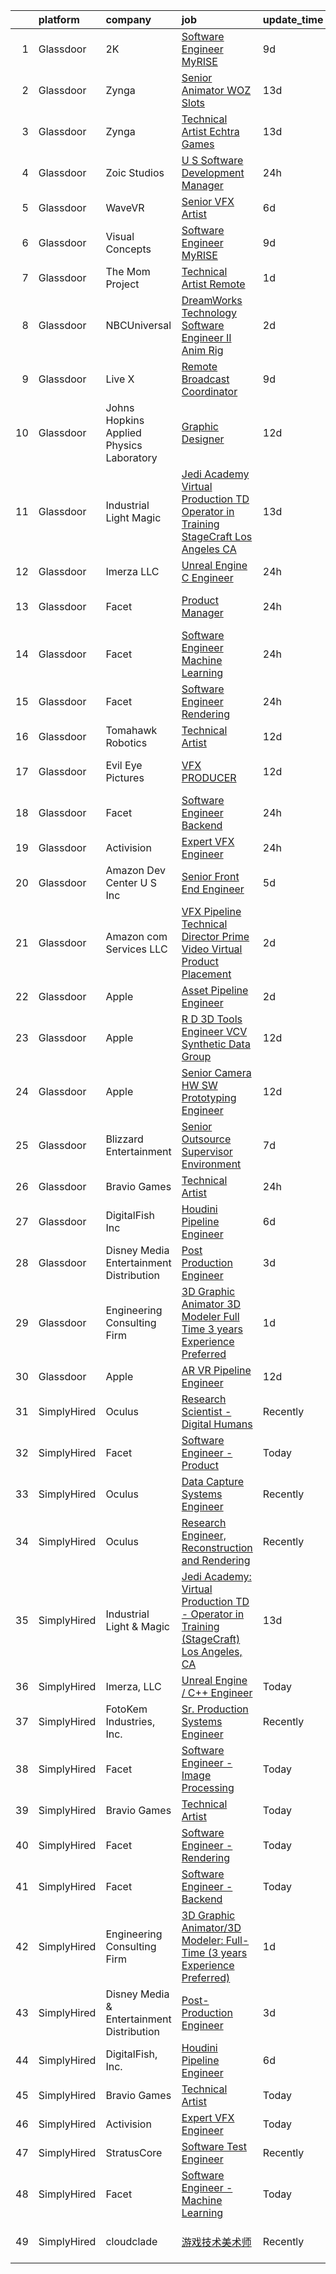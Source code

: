 

|    | platform    | company                                   | job                                                                                                                                                                                                                                                                                                                                                                                                                                                                                                                                                                                                                                                                                                                                                                                                                                                                                                                                                                                                                                                                                                                                                                                                                                                                                                                                                                                               | update_time   | location           |
|---:|:------------|:------------------------------------------|:--------------------------------------------------------------------------------------------------------------------------------------------------------------------------------------------------------------------------------------------------------------------------------------------------------------------------------------------------------------------------------------------------------------------------------------------------------------------------------------------------------------------------------------------------------------------------------------------------------------------------------------------------------------------------------------------------------------------------------------------------------------------------------------------------------------------------------------------------------------------------------------------------------------------------------------------------------------------------------------------------------------------------------------------------------------------------------------------------------------------------------------------------------------------------------------------------------------------------------------------------------------------------------------------------------------------------------------------------------------------------------------------------|:--------------|:-------------------|
|  1 | Glassdoor   | 2K                                        | [Software Engineer  MyRISE](https://www.glassdoor.com/partner/jobListing.htm?pos=129&ao=1136043&s=58&guid=000001816b4c2972a618d2c4fed84f2f&src=GD_JOB_AD&t=SR&vt=w&ea=1&cs=1_b378996a&cb=1655362562756&jobListingId=1007921751983&jrtk=3-0-1g5lkoactj4h6801-1g5lkoadbr16n800-0a524622e19e2347-)                                                                                                                                                                                                                                                                                                                                                                                                                                                                                                                                                                                                                                                                                                                                                                                                                                                                                                                                                                                                                                                                                                   | 9d            | Agoura Hills, CA   |
|  2 | Glassdoor   | Zynga                                     | [Senior Animator   WOZ Slots](https://www.glassdoor.com/partner/jobListing.htm?pos=118&ao=1136043&s=58&guid=000001816b4c2972a618d2c4fed84f2f&src=GD_JOB_AD&t=SR&vt=w&cs=1_0c46d239&cb=1655362562755&jobListingId=1007914666238&jrtk=3-0-1g5lkoactj4h6801-1g5lkoadbr16n800-39a5d3eafd938210-)                                                                                                                                                                                                                                                                                                                                                                                                                                                                                                                                                                                                                                                                                                                                                                                                                                                                                                                                                                                                                                                                                                      | 13d           | Chicago, IL        |
|  3 | Glassdoor   | Zynga                                     | [Technical Artist   Echtra Games](https://www.glassdoor.com/partner/jobListing.htm?pos=128&ao=1136043&s=58&guid=000001816b4c2972a618d2c4fed84f2f&src=GD_JOB_AD&t=SR&vt=w&cs=1_8aae583c&cb=1655362562755&jobListingId=1007913992622&jrtk=3-0-1g5lkoactj4h6801-1g5lkoadbr16n800-b359a468225a3754-)                                                                                                                                                                                                                                                                                                                                                                                                                                                                                                                                                                                                                                                                                                                                                                                                                                                                                                                                                                                                                                                                                                  | 13d           | San Francisco, CA  |
|  4 | Glassdoor   | Zoic Studios                              | [U S  Software Development Manager](https://www.glassdoor.com/partner/jobListing.htm?pos=116&ao=1136043&s=58&guid=000001816b4c2972a618d2c4fed84f2f&src=GD_JOB_AD&t=SR&vt=w&ea=1&cs=1_279fc023&cb=1655362562755&jobListingId=1007943699618&jrtk=3-0-1g5lkoactj4h6801-1g5lkoadbr16n800-d7807ef55ff02320-)                                                                                                                                                                                                                                                                                                                                                                                                                                                                                                                                                                                                                                                                                                                                                                                                                                                                                                                                                                                                                                                                                           | 24h           | Remote             |
|  5 | Glassdoor   | WaveVR                                    | [Senior VFX Artist](https://www.glassdoor.com/partner/jobListing.htm?pos=121&ao=1136043&s=58&guid=000001816b4c2972a618d2c4fed84f2f&src=GD_JOB_AD&t=SR&vt=w&cs=1_87dcea4d&cb=1655362562755&jobListingId=1007929707805&jrtk=3-0-1g5lkoactj4h6801-1g5lkoadbr16n800-fbccd9dab74fbfdf-)                                                                                                                                                                                                                                                                                                                                                                                                                                                                                                                                                                                                                                                                                                                                                                                                                                                                                                                                                                                                                                                                                                                | 6d            | Remote             |
|  6 | Glassdoor   | Visual Concepts                           | [Software Engineer  MyRISE](https://www.glassdoor.com/partner/jobListing.htm?pos=126&ao=1136043&s=58&guid=000001816b4c2972a618d2c4fed84f2f&src=GD_JOB_AD&t=SR&vt=w&ea=1&cs=1_4fdae692&cb=1655362562755&jobListingId=1007921751982&jrtk=3-0-1g5lkoactj4h6801-1g5lkoadbr16n800-83b63aa6e020e574-)                                                                                                                                                                                                                                                                                                                                                                                                                                                                                                                                                                                                                                                                                                                                                                                                                                                                                                                                                                                                                                                                                                   | 9d            | Agoura Hills, CA   |
|  7 | Glassdoor   | The Mom Project                           | [Technical Artist  Remote ](https://www.glassdoor.com/partner/jobListing.htm?pos=105&ao=1110586&s=58&guid=000001816b4c2972a618d2c4fed84f2f&src=GD_JOB_AD&t=SR&vt=w&cs=1_5a8b14a1&cb=1655362562753&jobListingId=1007939939925&cpc=82B3195DA92CAF92&jrtk=3-0-1g5lkoactj4h6801-1g5lkoadbr16n800-264f9011810ab4a3--6NYlbfkN0BDp_epf89aHDQhKpPegNJQ_ldQpEFZQsM9OcONMGxWx6pU56EKHF58QjVdAUvn2gX31HUntCyLUwzir2_2qLQKiwc4zqgc0EcGzWlJtEFabSJje5p3zQNcGS6mmu-hK71c0amOsooqt9D74xqUp2Fe1oOyI1RWtfFw9BBSi2GEBaE6UlKZT1OWJEzUiWGsGr6xZkM2s22lyqhCXq07zCRZaNmRAedkT7o_bwXlDp5HHVpXB_qIdCVRFMVWe0punYAwKaFCfhm-mggFU12Nx4lb8V2e2zGWyzs1qOf63NlXz5OXpYWZQk3ghxFcb1IFnbDjjmYYQzxFKmLtJsR7_BqOtGRMr4IWIwT7S0o0kPwQpkWYzaCMj0LG-hyDcn4EK0JsXPfcmgOmNhKg-7zlYhQRXe88uu87yRqAmPdDbejW8PtNm5dGJHBRhXT28Kog07jRgmC7htGfNUVop2jaPsZIN2fXYv3pXlde2lpG4L16O0q2i-lkuxKUShPwIgGjJTSXGgijimtwIFnmpNA4_EK00WUYa9m_7Fombn-X_TY_Tvgel3-eI_7p-E02u3wdwh0ZU-x-7jn9nQ%3D%3D)                                                                                                                                                                                                                                                                                                                                                                                                                                                       | 1d            | Bell, CA           |
|  8 | Glassdoor   | NBCUniversal                              | [DreamWorks Technology   Software Engineer II  Anim Rig](https://www.glassdoor.com/partner/jobListing.htm?pos=127&ao=1136043&s=58&guid=000001816b4c2972a618d2c4fed84f2f&src=GD_JOB_AD&t=SR&vt=w&cs=1_d3cc604d&cb=1655362562755&jobListingId=1007936861042&jrtk=3-0-1g5lkoactj4h6801-1g5lkoadbr16n800-b75bed2f44240c69-)                                                                                                                                                                                                                                                                                                                                                                                                                                                                                                                                                                                                                                                                                                                                                                                                                                                                                                                                                                                                                                                                           | 2d            | Glendale, CA       |
|  9 | Glassdoor   | Live X                                    | [Remote Broadcast Coordinator](https://www.glassdoor.com/partner/jobListing.htm?pos=124&ao=1136043&s=58&guid=000001816b4c2972a618d2c4fed84f2f&src=GD_JOB_AD&t=SR&vt=w&ea=1&cs=1_a96cc2e2&cb=1655362562755&jobListingId=1007921491100&jrtk=3-0-1g5lkoactj4h6801-1g5lkoadbr16n800-84cfa9fb43f3c5e2-)                                                                                                                                                                                                                                                                                                                                                                                                                                                                                                                                                                                                                                                                                                                                                                                                                                                                                                                                                                                                                                                                                                | 9d            | Green Bay, WI      |
| 10 | Glassdoor   | Johns Hopkins Applied Physics Laboratory  | [Graphic Designer](https://www.glassdoor.com/partner/jobListing.htm?pos=130&ao=1136043&s=58&guid=000001816b4c2972a618d2c4fed84f2f&src=GD_JOB_AD&t=SR&vt=w&cs=1_28ce45c5&cb=1655362562756&jobListingId=1007915450048&jrtk=3-0-1g5lkoactj4h6801-1g5lkoadbr16n800-21f09bc4b8f9cace-)                                                                                                                                                                                                                                                                                                                                                                                                                                                                                                                                                                                                                                                                                                                                                                                                                                                                                                                                                                                                                                                                                                                 | 12d           | Laurel, MD         |
| 11 | Glassdoor   | Industrial Light   Magic                  | [Jedi Academy  Virtual Production TD   Operator in Training  StageCraft  Los Angeles  CA](https://www.glassdoor.com/partner/jobListing.htm?pos=111&ao=1136043&s=58&guid=000001816b4c2972a618d2c4fed84f2f&src=GD_JOB_AD&t=SR&vt=w&cs=1_05d58629&cb=1655362562754&jobListingId=1007913121494&jrtk=3-0-1g5lkoactj4h6801-1g5lkoadbr16n800-2348b16f03f2df3e-)                                                                                                                                                                                                                                                                                                                                                                                                                                                                                                                                                                                                                                                                                                                                                                                                                                                                                                                                                                                                                                          | 13d           | Los Angeles, CA    |
| 12 | Glassdoor   | Imerza  LLC                               | [Unreal Engine   C   Engineer](https://www.glassdoor.com/partner/jobListing.htm?pos=115&ao=1136043&s=58&guid=000001816b4c2972a618d2c4fed84f2f&src=GD_JOB_AD&t=SR&vt=w&ea=1&cs=1_4c3ac049&cb=1655362562755&jobListingId=1007941141775&jrtk=3-0-1g5lkoactj4h6801-1g5lkoadbr16n800-0b5a75ca2b70bc31-)                                                                                                                                                                                                                                                                                                                                                                                                                                                                                                                                                                                                                                                                                                                                                                                                                                                                                                                                                                                                                                                                                                | 24h           | Remote             |
| 13 | Glassdoor   | Facet                                     | [Product Manager](https://www.glassdoor.com/partner/jobListing.htm?pos=119&ao=1136043&s=58&guid=000001816b4c2972a618d2c4fed84f2f&src=GD_JOB_AD&t=SR&vt=w&ea=1&cs=1_75ea4e0d&cb=1655362562755&jobListingId=1007942852892&jrtk=3-0-1g5lkoactj4h6801-1g5lkoadbr16n800-3aeaa13ee4b8da90-)                                                                                                                                                                                                                                                                                                                                                                                                                                                                                                                                                                                                                                                                                                                                                                                                                                                                                                                                                                                                                                                                                                             | 24h           | San Francisco, CA  |
| 14 | Glassdoor   | Facet                                     | [Software Engineer   Machine Learning](https://www.glassdoor.com/partner/jobListing.htm?pos=114&ao=1136043&s=58&guid=000001816b4c2972a618d2c4fed84f2f&src=GD_JOB_AD&t=SR&vt=w&ea=1&cs=1_d7dafe1a&cb=1655362562754&jobListingId=1007942852875&jrtk=3-0-1g5lkoactj4h6801-1g5lkoadbr16n800-d72e5880989bd4aa-)                                                                                                                                                                                                                                                                                                                                                                                                                                                                                                                                                                                                                                                                                                                                                                                                                                                                                                                                                                                                                                                                                        | 24h           | San Francisco, CA  |
| 15 | Glassdoor   | Facet                                     | [Software Engineer   Rendering](https://www.glassdoor.com/partner/jobListing.htm?pos=113&ao=1136043&s=58&guid=000001816b4c2972a618d2c4fed84f2f&src=GD_JOB_AD&t=SR&vt=w&ea=1&cs=1_8bb20243&cb=1655362562754&jobListingId=1007942853248&jrtk=3-0-1g5lkoactj4h6801-1g5lkoadbr16n800-f3f1bd2327109437-)                                                                                                                                                                                                                                                                                                                                                                                                                                                                                                                                                                                                                                                                                                                                                                                                                                                                                                                                                                                                                                                                                               | 24h           | San Francisco, CA  |
| 16 | Glassdoor   | Tomahawk Robotics                         | [Technical Artist](https://www.glassdoor.com/partner/jobListing.htm?pos=122&ao=1136043&s=58&guid=000001816b4c2972a618d2c4fed84f2f&src=GD_JOB_AD&t=SR&vt=w&cs=1_0928ecfc&cb=1655362562755&jobListingId=1007916663748&jrtk=3-0-1g5lkoactj4h6801-1g5lkoadbr16n800-f79652c0a49e7ece-)                                                                                                                                                                                                                                                                                                                                                                                                                                                                                                                                                                                                                                                                                                                                                                                                                                                                                                                                                                                                                                                                                                                 | 12d           | Melbourne, FL      |
| 17 | Glassdoor   | Evil Eye Pictures                         | [VFX PRODUCER](https://www.glassdoor.com/partner/jobListing.htm?pos=123&ao=1136043&s=58&guid=000001816b4c2972a618d2c4fed84f2f&src=GD_JOB_AD&t=SR&vt=w&cs=1_e057cd9c&cb=1655362562755&jobListingId=1007916622664&jrtk=3-0-1g5lkoactj4h6801-1g5lkoadbr16n800-93508bfc7dac4429-)                                                                                                                                                                                                                                                                                                                                                                                                                                                                                                                                                                                                                                                                                                                                                                                                                                                                                                                                                                                                                                                                                                                     | 12d           | San Francisco, CA  |
| 18 | Glassdoor   | Facet                                     | [Software Engineer   Backend](https://www.glassdoor.com/partner/jobListing.htm?pos=112&ao=1136043&s=58&guid=000001816b4c2972a618d2c4fed84f2f&src=GD_JOB_AD&t=SR&vt=w&ea=1&cs=1_18aeeae3&cb=1655362562754&jobListingId=1007942852881&jrtk=3-0-1g5lkoactj4h6801-1g5lkoadbr16n800-b2c9309f49d78234-)                                                                                                                                                                                                                                                                                                                                                                                                                                                                                                                                                                                                                                                                                                                                                                                                                                                                                                                                                                                                                                                                                                 | 24h           | San Francisco, CA  |
| 19 | Glassdoor   | Activision                                | [Expert VFX Engineer](https://www.glassdoor.com/partner/jobListing.htm?pos=110&ao=1136043&s=58&guid=000001816b4c2972a618d2c4fed84f2f&src=GD_JOB_AD&t=SR&vt=w&cs=1_c3560c43&cb=1655362562754&jobListingId=1007942880384&jrtk=3-0-1g5lkoactj4h6801-1g5lkoadbr16n800-e578e11655a0d589-)                                                                                                                                                                                                                                                                                                                                                                                                                                                                                                                                                                                                                                                                                                                                                                                                                                                                                                                                                                                                                                                                                                              | 24h           | Woodland Hills, CA |
| 20 | Glassdoor   | Amazon Dev Center U S   Inc               | [Senior Front End Engineer](https://www.glassdoor.com/partner/jobListing.htm?pos=117&ao=1136043&s=58&guid=000001816b4c2972a618d2c4fed84f2f&src=GD_JOB_AD&t=SR&vt=w&cs=1_8323c6a1&cb=1655362562755&jobListingId=1007932180250&jrtk=3-0-1g5lkoactj4h6801-1g5lkoadbr16n800-e6dbb8394a28ef4d-)                                                                                                                                                                                                                                                                                                                                                                                                                                                                                                                                                                                                                                                                                                                                                                                                                                                                                                                                                                                                                                                                                                        | 5d            | Culver City, CA    |
| 21 | Glassdoor   | Amazon com Services LLC                   | [VFX Pipeline Technical Director  Prime Video Virtual Product Placement](https://www.glassdoor.com/partner/jobListing.htm?pos=120&ao=1136043&s=58&guid=000001816b4c2972a618d2c4fed84f2f&src=GD_JOB_AD&t=SR&vt=w&cs=1_148399a9&cb=1655362562755&jobListingId=1007935939556&jrtk=3-0-1g5lkoactj4h6801-1g5lkoadbr16n800-b95cf0bf5bda7f13-)                                                                                                                                                                                                                                                                                                                                                                                                                                                                                                                                                                                                                                                                                                                                                                                                                                                                                                                                                                                                                                                           | 2d            | Seattle, WA        |
| 22 | Glassdoor   | Apple                                     | [Asset Pipeline Engineer](https://www.glassdoor.com/partner/jobListing.htm?pos=106&ao=1110586&s=58&guid=000001816b4c2972a618d2c4fed84f2f&src=GD_JOB_AD&t=SR&vt=w&cs=1_9ad48524&cb=1655362562753&jobListingId=1007935251435&cpc=AC285F3A3ECA6BB0&jrtk=3-0-1g5lkoactj4h6801-1g5lkoadbr16n800-76ce89e2982dd9df--6NYlbfkN0BvKrLyj5gPmtZO9T8euul8TCxuuKNOtzRJOomxnwSEodTz2Bc-sPZlbtkML8D-m4qYFhxIsgXmWp3FecaI_ha9mOUnA6Y1QEoxGIPJwaS3S2MYD6TL3q4Uopxv6oh5zXbzYaE5CC-xBKrf1COMqUL5rYCVuLgbMcYzwcZIECYsPWhxmQ9GHcSA4Uvv_--k_mD3EIXuzjGgzNwe1ioY7HqPvQujc7pASuaHEqAQGum12IYgLnRf8EeuuzJusxfEmZtIiK95aEyFPa-H7CAUy3MGJpX5frMQwI29w37EU6hG9VToDBJXsL5UORxBFxhMndSYlstK8L7xvqarmR_4HesZCMigtwrUt3lD2JUtnW-A0gg-ddFZZMp2AHd6j9Aew1waWIjCzNG4aaS77HBtwzrGNnRdIJpa_2JxQeKqcQuLEZAyv1KL2JqqaTJDLzbkGSaDET59KWtFir6zl5S4H6g9vbxPzXrM4AmVmYyyUT4vRqceDd8J4IXq3KDbvKa2BebIN5UyFXssh6UQIR_whWDaEKl3lYVpHU-07oCWMi7S5LjoQjbsBhU-bAkBoqJw2Sx7tEKcOivLHOJvA9d7AgDknDNbnTLTtZpy-3hrsHiyNI-V_NmXqAytzCRqibK1TY9coCWNdB-SWjYcTVlKJcOu92ooxMuxBU0yclFGxNgAOH_ahYxYC72ihGPFR1g4vtpChdcAGQExFF09MiFoyDlEFhbi3HwKa_IMIgce4dh65DPNwbYm8OPoKVgp0hcpTmrMrIIGz_FdSh46nDzcYu7uqFuu6oo5RxeyorDcB0SPQirZfbuv-pMau4W7xkc4GnEhSsE5cJUC5tsD06BDegApHDZhpLwpstDTYXlcZZgfJJ8d6WgP8_9HxObGaEH82RTSijsda39Wl86eMKpyt-lP3cOaZwAw1Ie3dGEXYTuNLKkMzucK4fZa6eDlXkxhHggobJKFuutD8w%3D%3D)                                                         | 2d            | Boulder, CO        |
| 23 | Glassdoor   | Apple                                     | [R D 3D Tools Engineer  VCV Synthetic Data Group](https://www.glassdoor.com/partner/jobListing.htm?pos=107&ao=1110586&s=58&guid=000001816b4c2972a618d2c4fed84f2f&src=GD_JOB_AD&t=SR&vt=w&cs=1_5f878675&cb=1655362562754&jobListingId=1007917015737&cpc=1CBFC3E34E2A31FF&jrtk=3-0-1g5lkoactj4h6801-1g5lkoadbr16n800-a1f60810ab0d9160--6NYlbfkN0BvKrLyj5gPmtZO9T8euul8TCxuuKNOtzRJOomxnwSEodTz2Bc-sPZl8WPllYOnI2gKGmARVlNo3m29rSxfjXdLioDmoKE2AknrPxFcjKCWwuxrhnJxw0LyuCrhpBMZxBFvpiZAu6tr0nzo0lQci0UoxtEwM4oAM_3lq4s0JdO--n4bB4uvzWrAMWFI05YAmwwYIy0v2iI1S3wsBiuyEHwwIjE3XL16_YhyFDn-wAFWRDoP-1VQH07TnrS7TVvpjq2huDo9aL0IoWjPS2WckgQ7Zj2dfU1UWbskTXlu0Dezubj3SzQB08TwCVCprNW0Nau1WA0QqjdFiEtLG0oqgjOY1CRE8Q2hwdVisFJRzZ9CucG5g-c2FpCb9qmyj1N-FknuGlPBpIX64WvqCeee1i-bCqVdZ1cc9k5yKXnbs_Ul0zLv-g50nPOjIFY1KJOTHMJxDKnRXZn5gacLbr0jW9wHf0qPQpv7kpIICPRxV5hmd5tTfIw2YpX8AJqCoW2t4IZND2IpwHOcCHTOU5Z45e6cC1RmG2WxpAL9pKWSKxF5CDnzHFvJ1-oYwqtoH7NXRxwQ41Z83fCDfMUDUMd_UFrzB81fJFlm_kgZ6Ra-FRLPQUHl0xGmqVudew_L9Vy38ZE2xquQC2yq63e-cj7AqTvv2vYaX1gr4oaemhOn88f9GCgX0QJkMfDzXzC60yQK4uVsH9JhyrzyeTB73fsP0EDDvaPNpM4EUhutP8JDYq-exNR-oBWsZcG8jsdoswT_BBENqH3ECgAjpRhtYgXcqBASVg-erGRgXlOn0eFth6yyd5febdoHcQeo6jZnDJygwJ0HsqLLhEJz77Ye2WZeZIsUVV4FqgxR9r6LB-GlR1-h8maVJY8_t5XKJQb8uB39CJHCZzRtPVNgLvgC-ydbm2sZnSgzZeQZjcfb5qyVRD0ZzWe_DdAidpj6vBlVzZUGJ__EJDD_J_U-B1qhDjjIxDzC6P6_rrkLNEbBk1E-0AbRCA%3D%3D) | 12d           | San Diego, CA      |
| 24 | Glassdoor   | Apple                                     | [Senior Camera HW   SW Prototyping Engineer](https://www.glassdoor.com/partner/jobListing.htm?pos=109&ao=1110586&s=58&guid=000001816b4c2972a618d2c4fed84f2f&src=GD_JOB_AD&t=SR&vt=w&cs=1_bedf8501&cb=1655362562754&jobListingId=1007915320020&cpc=9908D8D4413DBB8A&jrtk=3-0-1g5lkoactj4h6801-1g5lkoadbr16n800-c451f61081ef1523--6NYlbfkN0BvKrLyj5gPmtZO9T8euul8TCxuuKNOtzRJOomxnwSEodTz2Bc-sPZl-XpHqNXOMUgx0mz-G9jGjtQdrFRpNESH4ASYL24Vw9shyoW4aeQkDhJ-57TzvuoINFmVqizyrbvLHlvhr2R0hL7hcP1d0JnEj8wBg78N4sfY00GpK_5SHRaZ1py8QdUGk9HMN01Mhw8GwyTQqoIB9S3IKQ7x_g_IUB1QvN5hoDYZ2KGYuOltp8GR_T6aOWaI67T-lDEy1gEZmdR_qKn7les2weEnRJb84wU_MTtGOcbzmpPwI5_Osedt9n03Xe5hSdKgWsjtjRWzGqFTUnlFYbt0o3_YDm6dKzV_QYxGTX4nKaQAedlAc6R4KBwl_1AWdDjNcOv1Far9ISO1Cr78efImruHjWCTFRRMMdXRx4Zm5Ssvz9v6R3Z4W0p_FHaYch1JHCsjsxpdUBtWpXvC9zPXEeOGWPNasmrrzEK-9RQvJGPLXP-P-Dln2ncU5RnCmJPTM_xpuPz6ReTo1nZa7UyPhASRskh6YU9y6AElqExiCspfq0rqyX1vEbkeZSuRu_Vi0ecXwlZOeocfh5AE0DxV0gNqNXcxp8KVwf2AldbqLeVUXx-7duEz1G93yLGLbYvOetgXt7a_ZU1RmPOrt2fj26e1p4fzhZiL0hUHLUoQmHsUsNiGr6RbRajiiagwiIlXZH1iivO1JCFr8qeLzdTvkYESb-9JAnXu_g6rDkGsj_1j7d6koBAxORfHXnNvE4gnSeK8gCQxI_Rn8hHb3zrniAwcmHDk9t_p40NqJheaT77SPBvNVu8-lWs5mTzf38v5sqowixuDNrLdSudgc45ATMHvtT2IT5x86VDymC2zaT8NRx7rYNFBG9PI6VKqUfUdqpUVnTSWfAvKgp8J2ZTQw1SeLjIgNQEefnOPmQBAWfOgUfXRNdFLKgobWshh9YC4RFDfKGl_HSWR9UDrS13MHGbQgcHqj)                                  | 12d           | Newport Beach, CA  |
| 25 | Glassdoor   | Blizzard Entertainment                    | [Senior Outsource Supervisor  Environment](https://www.glassdoor.com/partner/jobListing.htm?pos=125&ao=1136043&s=58&guid=000001816b4c2972a618d2c4fed84f2f&src=GD_JOB_AD&t=SR&vt=w&cs=1_4774fb95&cb=1655362562755&jobListingId=1007927219213&jrtk=3-0-1g5lkoactj4h6801-1g5lkoadbr16n800-bc3ab405f80b542a-)                                                                                                                                                                                                                                                                                                                                                                                                                                                                                                                                                                                                                                                                                                                                                                                                                                                                                                                                                                                                                                                                                         | 7d            | Irvine, CA         |
| 26 | Glassdoor   | Bravio Games                              | [Technical Artist](https://www.glassdoor.com/partner/jobListing.htm?pos=103&ao=1110586&s=58&guid=000001816b4c2972a618d2c4fed84f2f&src=GD_JOB_AD&t=SR&vt=w&ea=1&cs=1_65175696&cb=1655362562753&jobListingId=1007942923850&cpc=70D6958B2CFB98E6&jrtk=3-0-1g5lkoactj4h6801-1g5lkoadbr16n800-bbd09794a33c8874--6NYlbfkN0APToHrk7ILONyRglvlT3LJMO76dZGJsKlG8WQjsY8CqwypV_UwhZFYG88NHCv0jXwYBc-k4g_JhbV3Wvd_5t2G0cexgYdxhQsRwSvwScSaAITOiHIt3jFOLqLZPrf1THI27et2sbhhR-XSyz8iF0K4sKwRoTWmZqjaAYiECkxJMwojV_IuuqYlnKi-prTq7lmFOik9OUzbLaydOrYrW-QoywaM0qKCS0_NYNFLd662IVUwBIIaJ4pwI-jMiv2uNWleIkTTIEEgcuxSeRTave9_md2K0Zl81IJ2gnGc5p2XNkx9FXeNEmTH2-iHALr6DF6-FY1vtntnuypWbqPomEl4zy0HxZ4jW8V6O8bDiDGWjSCtmlX2ACm-qUoEObHu1dwe3zh_SJ3G_bk3p14xz3lWa3Fh73fgC09NhMk33H7ORF1xqxMSpP1fdxVWVdiS2jMHq_6cBrI6H8unB_84y2sYxLJrNKurtaFp3DgBe5evUUQ95Jb-P_SjmkSYUm8EvZ_cFOr3vLJC-Q%3D%3D)                                                                                                                                                                                                                                                                                                                                                                                                                                                                                                                           | 24h           | Remote             |
| 27 | Glassdoor   | DigitalFish  Inc                          | [Houdini Pipeline Engineer](https://www.glassdoor.com/partner/jobListing.htm?pos=101&ao=1110586&s=58&guid=000001816b4c2972a618d2c4fed84f2f&src=GD_JOB_AD&t=SR&vt=w&ea=1&cs=1_270c203e&cb=1655362562753&jobListingId=1007929705333&cpc=4B4B39186BDA197B&jrtk=3-0-1g5lkoactj4h6801-1g5lkoadbr16n800-5de9c683ff5cc056--6NYlbfkN0Aobik8YxxDgwOq_2oUeZ1OL_WZj4h0jaGBY7VSUo9VRKAA5TpIBSdUGGku8Fbk9TrrWh0SGMRkP1voCKGR9Y88PPb0ebMcXUmDiYCXTAa1zyM_fTCsEmgKXUN7mvZF3ybnn3V7XSuuefgTOb8xyBYbPU-R_2REiQRlTgc_HA6fWDn9lhhs3OTtwzS9gnrXSpT4PimIzOZRClXvyFLzFuQeZXKEInmVpzo0CaoYBKpdWpZnrdNY2PsDWTDg4f2_GRPw_PlC13OCFC1aar_iWBbJsjfim0fZ2eqalCxmVlCVS1vaFJZBq3N45bjKL5TIS1mas231w8fxocDAVpVjzpxEtZ67BOC5EmeMHAIPArGw1oJ0W_M_80gFxeym7B8qhoN5cmtgTdcaIU4VOMar2tKorY5wlHsj3XECRs7Iu87l216TaiqP3_FY8epTbEVvm2Xnu3N6PIjR3Ak-qRfhQ6vEPypB19lse_H_G02FTQMwybkfZQq1CzM775SQiPRBACD10pcskrXbwA%3D%3D)                                                                                                                                                                                                                                                                                                                                                                                                                                                                                                                  | 6d            | Remote             |
| 28 | Glassdoor   | Disney Media   Entertainment Distribution | [Post Production Engineer](https://www.glassdoor.com/partner/jobListing.htm?pos=104&ao=1110586&s=58&guid=000001816b4c2972a618d2c4fed84f2f&src=GD_JOB_AD&t=SR&vt=w&cs=1_1dca46e8&cb=1655362562753&jobListingId=1007934344830&cpc=6BF42D0955AE9A34&jrtk=3-0-1g5lkoactj4h6801-1g5lkoadbr16n800-dd75633e4ad4cdcd--6NYlbfkN0DAFTyt7pbDCC2JPO79CSdi1dIb81yjczP5qsKcZIxgiYm3-7g-689UM0rgypL64cq1eaQepjcamOfFIVpwi9PFcsY2ry1dPV8Eicg9XB5DZmauytl2kmPG4nICwZKXqHPLoFx2ArdR5w2MZ6dDnpT00CH-X9vFufSKbTmUNqljZIUXr3iF85axL8008SK64bg_wFD0OMGPIwehvy_njjFPKG4335qCJBQP83UPjkJ_2E6cYUuuWy8pGMIQ0vtvZROoXzY7vC53rbdxSM8J20VF2F_jWfQIEF3m8nTUhMFzccr_8tFt4sB9Ije7CbEJbC0w0Tf-u1_uxvwl0LnDD50yvsDya9Q6C7aiLDGDhODsALi7uml623OOywtuPq5nI3adHLOoDaHu6I8QPM-pHxQqPrNTDILaGSXlQxQpNhbxWfjR_OUbXye9HLL3iobnbKA%3D)                                                                                                                                                                                                                                                                                                                                                                                                                                                                                                                                                                                                      | 3d            | West Hills, CA     |
| 29 | Glassdoor   | Engineering Consulting Firm               | [3D Graphic Animator 3D Modeler  Full Time  3 years Experience Preferred ](https://www.glassdoor.com/partner/jobListing.htm?pos=102&ao=1110586&s=58&guid=000001816b4c2972a618d2c4fed84f2f&src=GD_JOB_AD&t=SR&vt=w&ea=1&cs=1_f203c671&cb=1655362562753&jobListingId=1007940032489&cpc=2069669CCECE0501&jrtk=3-0-1g5lkoactj4h6801-1g5lkoadbr16n800-ba34150a1660071e--6NYlbfkN0CcvMsiOIiFSzC39LXqL7_LgXixO0FCDCeWQd0_kNfCAS5afSmbRBHntMsouT-orwudEZutLKJrDuh4TtfslibNnh_xxzt_NVbXaXK8i3gEld3XwRawQoLfCfS40lOZ0VVXug0pwo_kfYN5SF8zDlO2wg6NWxNPS_CQrjc_5uWz_O8OLSuJxZsbvO47YHKAoum1SWDwwOsQ0MeniRWtE_PdhYw2Y_oPgD5kl_H1Io48Nr81RKuin2BhxYdQnJBZg09mWI8PO86OTuqYWTHLgrAYgpgAM9tWVqddefUEGpE9Ue7MJFr6g2_m3DL1d03fkYrrWTqTqb08GMBGVcDTFCBW0wcyGJeM2vs5w70NP0AkWLsCYBdTsnl2dP68eWdUeCauWdOeYzL_iv9Efju_62j1Pz4xHg0AOh-118xWmComhKcKBBGCbJushz8G4Tls0t1aHWz_w4bBS7uguvznKYYiq4Eri9JxLI8I2Eggzh2VsFAfWY5yoYmz28lp3lqMT8MKLvMJpnaDKQ%3D%3D)                                                                                                                                                                                                                                                                                                                                                                                                                                                                   | 1d            | Torrance, CA       |
| 30 | Glassdoor   | Apple                                     | [AR VR Pipeline Engineer](https://www.glassdoor.com/partner/jobListing.htm?pos=108&ao=1110586&s=58&guid=000001816b4c2972a618d2c4fed84f2f&src=GD_JOB_AD&t=SR&vt=w&cs=1_8206eb09&cb=1655362562754&jobListingId=1007917013074&cpc=8795CF9063CD573D&jrtk=3-0-1g5lkoactj4h6801-1g5lkoadbr16n800-0268696f6776e48b--6NYlbfkN0BvKrLyj5gPmtZO9T8euul8TCxuuKNOtzRJOomxnwSEodTz2Bc-sPZlbtkML8D-m4p0JTgu20NFrQulf_YlnJZW04OlzXT-gTVekIlpdNyaTiNVCN3nLs1Sb4um4pwshnY5UE0paZwAdcrE6_yGxEmFQCMWQstq_w-rK1B_L9pbtpVne13EpLA4wGwg-wgRx5Yr8D70sSTzUDo7KftGi-dnIi71x9S58rojsKu6IlpkExZ2Lem0nLMFxJEVzbAuPkukL_c-n7xfiZIdNy2pB9nRe9AsSf6rDK_BwQIys2i6y8ZKE--im2y4o2USg-BIedRV_nWzm7_qBF7xFZ9cJ8AGT3FjRZseN9yv6tlrdNtEmWTUaEKP2bE-zMSoqWnQHqezc9RUmVPCHlQjnvuVh4YGSJd0uiMamhwhaBlyvjQH5MPm_wYiQRFv1RLCeHULudVUJkB2g2Jaz4t8_bV3_fF57Z1vxpxz52J0JXHZYxgpAwBsHU1MKOw8vWgM7k-1sSMlJ31VTaeax6oharDPRb1rYPa114eumiQCon7GnX18vqgtf9yKaZv8GYIJMsC0qYnqDE7vnzJ7vDM1WjwODkn3TSo17aJ0cJ0X9kS-Sz9J85AERy9VnOp2Cn82bZPlBAubkl5qow7vNuAHmX7vmD29VVUJFpFwGLqLkNh1asa06XWr_bD8oEnfgF6cWblPtpJciN40kywebmiIEWngXc-MBWpjGwE4XeNvPOZRpegu7g7MgubF0DAGy-xICAwkdU9TEO7-PX8tvSuMiRM3QSgkTh4KQCKfmV7JRKoI7yL40xUvGm8hvTGDm9lNYJ6Jpypi2_y4O4Vuz_G8m5rCIFTevMFDjUfS3Wre-3tv7DbN-zUS4MqjpoiZiQvnJo8-9vgMFDZaB7_8i8Mlvco1Z8iuF5jb53b7-eAjAihuohQsjgPIGBujG3HJPqZHUUiKU9BOkPp_E43Zvg%3D%3D)                                                         | 12d           | Boulder, CO        |
| 31 | SimplyHired | Oculus                                    | [Research Scientist - Digital Humans](https://www.simplyhired.com/job/QTz-jEc3Oj2SQEXmG0XD_l0p3nHdNtytgfufTU1bRuTCSNFDUWilOQ?q=vfx+engineer)                                                                                                                                                                                                                                                                                                                                                                                                                                                                                                                                                                                                                                                                                                                                                                                                                                                                                                                                                                                                                                                                                                                                                                                                                                                      | Recently      | Sausalito, CA      |
| 32 | SimplyHired | Facet                                     | [Software Engineer - Product](https://www.simplyhired.com/job/9nNjPFRcZj1uTPydvkduuE_9xf2rqJfUj2r6QPP1T2c2rtmHnoN_Bg?q=vfx+engineer)                                                                                                                                                                                                                                                                                                                                                                                                                                                                                                                                                                                                                                                                                                                                                                                                                                                                                                                                                                                                                                                                                                                                                                                                                                                              | Today         | San Francisco, CA  |
| 33 | SimplyHired | Oculus                                    | [Data Capture Systems Engineer](https://www.simplyhired.com/job/ZDj3SK5nkD8O6KjVqqfAQu3GLmx7-K6geyMvrRTAZudejMbv13_nHQ?q=vfx+engineer)                                                                                                                                                                                                                                                                                                                                                                                                                                                                                                                                                                                                                                                                                                                                                                                                                                                                                                                                                                                                                                                                                                                                                                                                                                                            | Recently      | Sausalito, CA      |
| 34 | SimplyHired | Oculus                                    | [Research Engineer, Reconstruction and Rendering](https://www.simplyhired.com/job/tAo2AcurdoYQR3sxn8p9XmMob7z3USQYkxagUO9y174YjMFL8e7wqw?q=vfx+engineer)                                                                                                                                                                                                                                                                                                                                                                                                                                                                                                                                                                                                                                                                                                                                                                                                                                                                                                                                                                                                                                                                                                                                                                                                                                          | Recently      | Sausalito, CA      |
| 35 | SimplyHired | Industrial Light & Magic                  | [Jedi Academy: Virtual Production TD - Operator in Training (StageCraft) Los Angeles, CA](https://www.simplyhired.com/job/F7cGtdI0OiHdC1VEu11NJiAYFjM7CcHTeiA2Jm3YZbDgy6YIdSJf3g?q=vfx+engineer)                                                                                                                                                                                                                                                                                                                                                                                                                                                                                                                                                                                                                                                                                                                                                                                                                                                                                                                                                                                                                                                                                                                                                                                                  | 13d           | Los Angeles, CA    |
| 36 | SimplyHired | Imerza, LLC                               | [Unreal Engine / C++ Engineer](https://www.simplyhired.com/job/POJ8NF1NveVURUYz5swq1_CP9r43qOHhlFtJO_rSd8j_1-C1gltUcQ?q=vfx+engineer)                                                                                                                                                                                                                                                                                                                                                                                                                                                                                                                                                                                                                                                                                                                                                                                                                                                                                                                                                                                                                                                                                                                                                                                                                                                             | Today         | Remote             |
| 37 | SimplyHired | FotoKem Industries, Inc.                  | [Sr. Production Systems Engineer](https://www.simplyhired.com/job/Z3715DiYH3GbQ2ZdJSTcQowrjLKhvjK5kBANivRyfM6-yLLwht1aqg?q=vfx+engineer)                                                                                                                                                                                                                                                                                                                                                                                                                                                                                                                                                                                                                                                                                                                                                                                                                                                                                                                                                                                                                                                                                                                                                                                                                                                          | Recently      | Burbank, CA        |
| 38 | SimplyHired | Facet                                     | [Software Engineer - Image Processing](https://www.simplyhired.com/job/3znJCHAbYihtiOtJFInlFf2aFXm1CnGM03gqrMJxz8VyZGoe0lHYMg?q=vfx+engineer)                                                                                                                                                                                                                                                                                                                                                                                                                                                                                                                                                                                                                                                                                                                                                                                                                                                                                                                                                                                                                                                                                                                                                                                                                                                     | Today         | San Francisco, CA  |
| 39 | SimplyHired | Bravio Games                              | [Technical Artist](https://www.simplyhired.com/job/leOeylCFD9zPn9B12YNI896KAvi09rOOzvGvHPjuY-gMt7cD_hcrQA?q=vfx+engineer)                                                                                                                                                                                                                                                                                                                                                                                                                                                                                                                                                                                                                                                                                                                                                                                                                                                                                                                                                                                                                                                                                                                                                                                                                                                                         | Today         | Remote             |
| 40 | SimplyHired | Facet                                     | [Software Engineer - Rendering](https://www.simplyhired.com/job/qAQvGKrYmG4qlpCc_FgwjeYPlCzpQygWyByqUWnIrDeYJtPeJ74FQw?q=vfx+engineer)                                                                                                                                                                                                                                                                                                                                                                                                                                                                                                                                                                                                                                                                                                                                                                                                                                                                                                                                                                                                                                                                                                                                                                                                                                                            | Today         | San Francisco, CA  |
| 41 | SimplyHired | Facet                                     | [Software Engineer - Backend](https://www.simplyhired.com/job/lQDRtFtwWYzbQCujwBqHrb8jyKKOiWGBY4FYOSnD9i9vg-UGPNsNMA?q=vfx+engineer)                                                                                                                                                                                                                                                                                                                                                                                                                                                                                                                                                                                                                                                                                                                                                                                                                                                                                                                                                                                                                                                                                                                                                                                                                                                              | Today         | San Francisco, CA  |
| 42 | SimplyHired | Engineering Consulting Firm               | [3D Graphic Animator/3D Modeler: Full-Time (3 years Experience Preferred)](https://www.simplyhired.com/job/ac_59eUFSEF_CTd9gX-1SoquIGAeBjFt8CGAQ6Ep7Zd8ZsL-Bswfhw?q=vfx+engineer)                                                                                                                                                                                                                                                                                                                                                                                                                                                                                                                                                                                                                                                                                                                                                                                                                                                                                                                                                                                                                                                                                                                                                                                                                 | 1d            | Torrance, CA       |
| 43 | SimplyHired | Disney Media & Entertainment Distribution | [Post-Production Engineer](https://www.simplyhired.com/job/71OC0BJRmNzIZQwTrY-SCw_RmD3Q_FpLj50AzeLA73vTC-t4IdSrgA?q=vfx+engineer)                                                                                                                                                                                                                                                                                                                                                                                                                                                                                                                                                                                                                                                                                                                                                                                                                                                                                                                                                                                                                                                                                                                                                                                                                                                                 | 3d            | West Hills, CA     |
| 44 | SimplyHired | DigitalFish, Inc.                         | [Houdini Pipeline Engineer](https://www.simplyhired.com/job/OXJ8CgFRLaRYJf3fg3fwt2TSgfZcUsBX1X8B0eoRtaOUx5tNd2D2wQ?q=vfx+engineer)                                                                                                                                                                                                                                                                                                                                                                                                                                                                                                                                                                                                                                                                                                                                                                                                                                                                                                                                                                                                                                                                                                                                                                                                                                                                | 6d            | Remote             |
| 45 | SimplyHired | Bravio Games                              | [Technical Artist](https://www.simplyhired.com/job/leOeylCFD9zPn9B12YNI896KAvi09rOOzvGvHPjuY-gMt7cD_hcrQA?q=vfx+engineer)                                                                                                                                                                                                                                                                                                                                                                                                                                                                                                                                                                                                                                                                                                                                                                                                                                                                                                                                                                                                                                                                                                                                                                                                                                                                         | Today         | Remote             |
| 46 | SimplyHired | Activision                                | [Expert VFX Engineer](https://www.simplyhired.com/job/R9gzBazJlezxlSm2WITE3XlbtPQGysO7ZdrSSFEKrzRcXXxnIFAx0A?q=vfx+engineer)                                                                                                                                                                                                                                                                                                                                                                                                                                                                                                                                                                                                                                                                                                                                                                                                                                                                                                                                                                                                                                                                                                                                                                                                                                                                      | Today         | Woodland Hills, CA |
| 47 | SimplyHired | StratusCore                               | [Software Test Engineer](https://www.simplyhired.com/job/aOGYDGVDK83Hz36mzFZncYUNgGThbRe4d03IXfkihr8svAuEQu1e3g?q=vfx+engineer)                                                                                                                                                                                                                                                                                                                                                                                                                                                                                                                                                                                                                                                                                                                                                                                                                                                                                                                                                                                                                                                                                                                                                                                                                                                                   | Recently      | Seattle, WA        |
| 48 | SimplyHired | Facet                                     | [Software Engineer - Machine Learning](https://www.simplyhired.com/job/rRl7LpYqGiIowLAwzbrNzMgXtXTFbKgtp-z9fo66PKEqX4Q6nYlO_w?q=vfx+engineer)                                                                                                                                                                                                                                                                                                                                                                                                                                                                                                                                                                                                                                                                                                                                                                                                                                                                                                                                                                                                                                                                                                                                                                                                                                                     | Today         | San Francisco, CA  |
| 49 | SimplyHired | cloudclade                                | [游戏技术美术师](https://www.simplyhired.com/job/pSO4IJacoTKqOYwceaSzXCLyuDhzXx65fnAFWovItCEpcMRA5JnEgw?q=vfx+engineer)                                                                                                                                                                                                                                                                                                                                                                                                                                                                                                                                                                                                                                                                                                                                                                                                                                                                                                                                                                                                                                                                                                                                                                                                                                                                                  | Recently      | San Francisco, CA  |